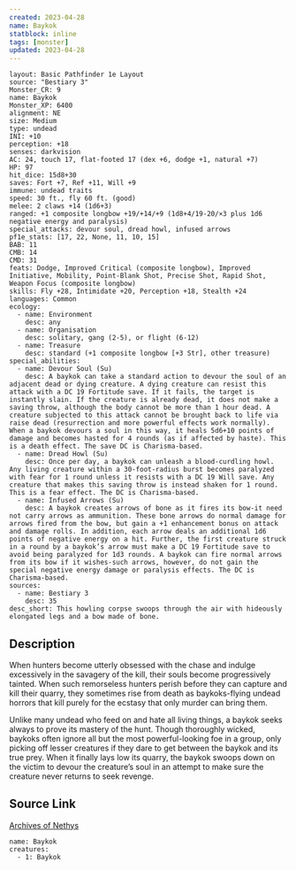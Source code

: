 ```yaml
---
created: 2023-04-28
name: Baykok
statblock: inline
tags: [monster]
updated: 2023-04-28
---
```

```statblock
layout: Basic Pathfinder 1e Layout
source: "Bestiary 3"
Monster_CR: 9
name: Baykok
Monster_XP: 6400
alignment: NE
size: Medium
type: undead
INI: +10
perception: +18
senses: darkvision
AC: 24, touch 17, flat-footed 17 (dex +6, dodge +1, natural +7)
HP: 97
hit_dice: 15d8+30
saves: Fort +7, Ref +11, Will +9
immune: undead traits
speed: 30 ft., fly 60 ft. (good)
melee: 2 claws +14 (1d6+3)
ranged: +1 composite longbow +19/+14/+9 (1d8+4/19-20/×3 plus 1d6 negative energy and paralysis)
special_attacks: devour soul, dread howl, infused arrows
pf1e_stats: [17, 22, None, 11, 10, 15]
BAB: 11
CMB: 14
CMD: 31
feats: Dodge, Improved Critical (composite longbow), Improved Initiative, Mobility, Point-Blank Shot, Precise Shot, Rapid Shot, Weapon Focus (composite longbow)
skills: Fly +28, Intimidate +20, Perception +18, Stealth +24
languages: Common
ecology:
  - name: Environment
    desc: any
  - name: Organisation
    desc: solitary, gang (2-5), or flight (6-12)
  - name: Treasure
    desc: standard (+1 composite longbow [+3 Str], other treasure)
special_abilities:
  - name: Devour Soul (Su)
    desc: A baykok can take a standard action to devour the soul of an adjacent dead or dying creature. A dying creature can resist this attack with a DC 19 Fortitude save. If it fails, the target is instantly slain. If the creature is already dead, it does not make a saving throw, although the body cannot be more than 1 hour dead. A creature subjected to this attack cannot be brought back to life via raise dead (resurrection and more powerful effects work normally). When a baykok devours a soul in this way, it heals 5d6+10 points of damage and becomes hasted for 4 rounds (as if affected by haste). This is a death effect. The save DC is Charisma-based.
  - name: Dread Howl (Su)
    desc: Once per day, a baykok can unleash a blood-curdling howl. Any living creature within a 30-foot-radius burst becomes paralyzed with fear for 1 round unless it resists with a DC 19 Will save. Any creature that makes this saving throw is instead shaken for 1 round. This is a fear effect. The DC is Charisma-based.
  - name: Infused Arrows (Su)
    desc: A baykok creates arrows of bone as it fires its bow-it need not carry arrows as ammunition. These bone arrows do normal damage for arrows fired from the bow, but gain a +1 enhancement bonus on attack and damage rolls. In addition, each arrow deals an additional 1d6 points of negative energy on a hit. Further, the first creature struck in a round by a baykok’s arrow must make a DC 19 Fortitude save to avoid being paralyzed for 1d3 rounds. A baykok can fire normal arrows from its bow if it wishes-such arrows, however, do not gain the special negative energy damage or paralysis effects. The DC is Charisma-based.
sources:
  - name: Bestiary 3
    desc: 35
desc_short: This howling corpse swoops through the air with hideously elongated legs and a bow made of bone.
```
## Description
When hunters become utterly obsessed with the chase and indulge excessively in the savagery of the kill, their souls become progressively tainted. When such remorseless hunters perish before they can capture and kill their quarry, they sometimes rise from death as baykoks-flying undead horrors that kill purely for the ecstasy that only murder can bring them.

Unlike many undead who feed on and hate all living things, a baykok seeks always to prove its mastery of the hunt. Though thoroughly wicked, baykoks often ignore all but the most powerful-looking foe in a group, only picking off lesser creatures if they dare to get between the baykok and its true prey. When it finally lays low its quarry, the baykok swoops down on the victim to devour the creature’s soul in an attempt to make sure the creature never returns to seek revenge.
## Source Link
[Archives of Nethys](https://aonprd.com/MonsterDisplay.aspx?ItemName=Baykok)
```encounter-table
name: Baykok
creatures:
  - 1: Baykok
```
